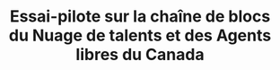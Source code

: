 ---
title: "Essai-pilote sur la chaîne de blocs du Nuage de talents et des Agents libres du Canada"
layout: post
lang: fr
lang-ref: 504-blockchain
section: 5
category: 
hero:
  image:
    src: 5.4-tx-heading.jpg
    alt: Photo d'un motif intricut découpé dans un panneau de bois blanc.
blocks:
  - type: title
    label: Le problème
  - Pour répondre aux besoins essentiels du travail, nous devons être en mesure de déplacer les talents rapidement. Pour ce faire, nos technologies et nos processus doivent être conçus pour être agiles, précis et rapides. Les gouvernements ont souvent recours à des processus de RH rigides qui demandent de multiples revérifications des données relatives au travail des employés comme les études, les compétences et la sécurité, en particulier lorsque les mêmes personnes postulent à des emplois similaires, mais qu’elles sont évaluées par des gestionnaires différents.
  - Cette rigidité et la duplication des efforts rendent la transformation en une approche de dotation numérique moderne axée sur les compétences beaucoup plus facile à dire qu’à faire.
  - type: subtitle
    label: L’autre problème
  - Les gouvernements optent souvent pour les technologies qui leur sont présentées au lieu de participer à leur conception et à leur optimisation pour le contexte gouvernemental. Cette expérience a été une occasion de s’investir très tôt dans une technologie émergente, de faire partie d’un écosystème international et de tester des théories avant de s’engager à plus grande échelle.
  - type: title
    label: Le problème s’est amplifié avec les agents libres du Canada
  - "<a href='https://wiki.gccollab.ca/Canada%27s_Free_Agents/FAQ' title='En savoir plus sur les agents libres du Canada.' target='_blank' rel='noreferrer'>Les agents libres du Canada</a> ne connaissent que trop bien le problème lié à la validation des compétences et à la duplication des systèmes. En fait, le problème est décuplé. Agents libres est un programme de mobilité des talents conçu pour déployer les talents dans un travail axé sur un projet au sein du gouvernement fédéral. Cependant, <a href='https://blog.usejournal.com/mythbusting-canadas-free-agents-94c8f1622f4e' title='En savoir plus sur les agents libres du Canada.' target='_blank' rel='noreferrer'>la fréquence des déplacements des agents libres crée un immense fardeau administratif généralisé</a>. Et, le plus important peut-être selon Abe Greenspoon, ancien gestionnaire de talents pour le programme des agents libres : « Nous n’avons pas trouvé les bons systèmes afin d’appuyer notre combinaison particulière d’autonomie, de mobilité et de gestion des talents. »" 
  - type: image-group
    graphics:
      - src: 5.4-en-blockcert-1.png
        alt: "Une maquette d’une interface blockcert affichée sur un téléphone mobile à l’aide d’une application de porte-monnaie numérique. Le blockcert contient des métadonnées utiles sur le propriétaire et la façon dont les renseignements d’identification ont été émis, ainsi qu’un grand bouton partage pour partager facilement les renseignements d’identification avec les institutions ou les applications."
      - src: 5.4-en-blockcert-2.png
        alt: "Un justificatif d’identité fixé dans une chaîne de blocs construit par un fournisseur tiers du secteur privé. Les renseignements d’identification ne sont disponibles qu’en anglais. Il contient de l’information sur l’identité et les compétences de l’agent libre qui ont été démontrées lorsqu’il était qualifié pour le programme des agents libres."
  - type: graphic
    size: 100
    src: 5.4-en-blockcert-3.png
    alt: "Une saisie d’écran du processus de vérification du blockcert, dans lequel une liste des étapes de vérification est décrite. Ils comprennent : la validation du format, la comparaison des codes de hachages, la vérification du statut et un résultat de vérification."
  - type: subtitle
    label: Le groupe de contrôle idéal
  - Étant donné que, de par sa conception, le programme des agents libres est mobile et que les personnes admissibles sont évaluées en fonction d’attributs communs alignés sur un cadre reconnu à l’échelle internationale, les agents libres constituaient le groupe de contrôle idéal pour un essai-pilote de l’utilisation de la chaîne de blocs pour la validation des compétences dans un contexte gouvernemental.
  - type: title
    label: L’expérience
  - "C’est ici qu’entre en scène <a href='https://www.blockcerts.org/' title='En savoir plus sur Blockcerts.' target='_blank' rel='noreferrer'>Blockcerts</a>, une norme ouverte mondiale pour la création, l’émission, la visualisation et la vérification de tout type de justificatif en utilisant n’importe quelle chaîne de blocs comme point d’ancrage de la confiance sécurisé. Blockcerts était l’un des très rares produits prêts à l’emploi permettant de tester des justificatifs vérifiables et des portefeuilles numériques. En 2018, dans le cadre d’une démonstration de faisabilité d’un an, le Nuage de talents et l’Unité de l’identité numérique du Secrétariat du Conseil du Trésor, en partenariat avec <a href='https://www.learningmachine.com/' title='En savoir plus sur Learning Machine.' target='_blank' rel='noreferrer'>Learning Machine</a>, un chef de file mondial de la technologie de la chaîne de blocs, ont délivré des justificatifs ancrés dans une chaîne de blocs Blockcerts pour les agents libres du Canada."
  - Les agents libres dotés de justificatifs Blockcerts ont maintenant à leur disposition un moyen indépendant et sécurisé de confirmer leur identité et leurs compétences de façon simple et respectueuse de leurs droits à la vie privée et à la propriété des données. <a href='https://learningmachine.newswire.com/news/learning-machine-and-gc-talent-cloud-issue-blockchain-credentials-to-20925927' title='Apprenez-en davantage sur le gouvernement du Canada et les blockchains.' target='_blank' rel='noreferrer'>Le gouvernement du Canada est l’un des premiers au monde à utiliser Blockcerts pour confirmer les compétences des employés.</a>
  - "<a href='https://blockcerts.talent.canada.ca/certificate/d9f858710610500db35a3bdd9e9870d4' title='Voir un exemple de Blockcert.' target='_blank' rel='noreferrer'>Voici un exemple réel d’un justificatif Blockcert délivré à un agent libre</a> : partagé sur Twitter (avec la permission de Brian Double)."
  - type: subtitle
    label: Limites de l’expérience
  - À dessein, les agents libres n’avaient pas besoin de prouver leur « statut d’agent libre » ou leurs compétences pour obtenir leur prochaine affectation, et les gestionnaires n’avaient pas besoin de vérifier le justificatif Blockcert des agents libres pour leur offrir une affectation. Même si la délivrance d’un justificatif Blockcert pour les cotes de sécurité apportait une valeur transactionnelle aux agents libres et aux gestionnaires, son utilisation n’était pas essentielle sur le plan transactionnel, réduisant du même coup la dépendance à l’égard de leur utilisation.
  - Plutôt que de tester l’ensemble de la dépendance, nous avons choisi de nous concentrer sur un cas d’utilisation simple pour la démonstration de compétences vérifiables, ce qui n’avait pas été fait auparavant. Bien que les technologies de la chaîne de blocs soient utilisées pour la création de registres fonciers et la gestion de la chaîne d’approvisionnement par exemple, l’utilisation de justificatifs Blockcerts pour certifier des « compétences générales » n’avait jamais été tentée auparavant. Ce faisant, nous avons été en mesure de démontrer la puissance de la vérification des justificatifs pour des utilisations à forte valeur comme les dossiers d’éducation, la cote de sécurité, les niveaux linguistiques et autres.
  - type: image
    src: 5.4-tx-rubiks.png
    alt: Une photo du Rubik's Cube dodécaédrique.
    route: section1
  - type: title
    label: Ça fonctionne maintenant, mais est-ce que ça fonctionnera à long terme?
  - L’utilisation des justificatifs Blockcerts et d’autres technologies de type chaîne de blocs est plus qu’un simple problème technique, c’est aussi un problème lié à l’adoption culturelle. Ces deux aspects sont importants et représentent une courbe d’apprentissage abrupte pour le gouvernement du Canada, particulièrement dans le domaine des RH.
  - Comme nous l’avons tous constaté, il ne suffit pas de simplement mettre à l’essai des technologies nouvelles et émergentes. À bien des égards, c’est la partie facile. La partie difficile consiste à encourager l’adoption sociale de nouveaux concepts. L’adoption culturelle et la gestion du changement sont des défis qui persistent dans la plupart des organisations, en particulier au sein des organisations de la fonction publique.
  - Le concept a été très bien accueilli. Les responsables de la sécurité et d’autres intervenants ont immédiatement vu le potentiel pour d’autres utilisations. Mais même parmi les agents libres, connus pour être des innovateurs et des précurseurs en ce qui concerne l’adoption de nouvelles technologies, les taux d’adoption ont été inférieurs aux taux espérés.
  - type: graphic
    size: 100
    src: 5.4-fr-data.png
    alt: "Un graphique représentant certaines statistiques générées par le projet pilote de blockcert. Il comprenait un total de 70 agents libres sur une année de données. 70 % des références de blockcert ont été acceptées, elles ont été vues 600 fois, et vérifiées 214 fois."
  - type: title
    label: Une bonne idée qui s’inscrit dans une solution globale à un problème complexe.
  - En juin 2019, <a href='https://www.chch.com/mcmaster-becomes-first-canadian-institution-to-offer-digital-degrees/' title='En savoir plus sur l'acceptation de Blockcerts par McMaster.' target='_blank' rel='noreferrer'>l’Université McMaster est devenue le premier établissement d’enseignement canadien à offrir des diplômes numériques par l’entremise de Blockcerts</a>. Ces justificatifs Blockcerts peuvent ensuite être utilisés comme attestation d’études pour poser sa candidature dans le Nuage de talents du GC.
  - type: graphic
    size: 100
    src: 5.4-fr-mcmaster.png
    alt: "Une saisie d’écran montrant un gazouillis du Nuage de talents Cloud à l’intention de l’Université McMaster, qui explique que les blockcerts émis par l’université peuvent être utilisés comme preuve de l’éducation sur l’application du Nuage de talents. Le gazouillis se trouve à côté d’une deuxième saisie d’écran qui montre exactement où dans l’interface du Nuage de talents l’utilisateur peut soumettre son blockcert."
  - Les justificatifs Blockcerts ne sont qu’une pièce du casse-tête dans un écosystème qui évolue rapidement. Même trois ans seulement après le lancement de l’essai-pilote, la collectivité internationale a fait d’énormes progrès. Mais ces avancées montrent que les technologies de la chaîne de blocs demeureront utiles dans certaines circonstances précises, et le besoin du GC pour une solution de validation des compétences est beaucoup plus large. 
  - type: pullquote
    content: "« Lorsque les gens postulent un nouvel emploi, ils doivent pouvoir démontrer leurs compétences d’une manière qui peut être validée, digne de confiance et utile pour les gestionnaires d’embauche. »"
  - Les justificatifs Blockcerts ne sont qu’une pièce du casse-tête dans un écosystème qui évolue rapidement. Même trois ans seulement après le lancement de l’essai-pilote, la collectivité internationale a fait d’énormes progrès. Mais ces avancées montrent que les technologies de la chaîne de blocs demeureront utiles dans certaines circonstances précises, et le besoin du GC pour une solution de validation des compétences est beaucoup plus large.
  - Nous pouvons donc conclure que, même si les diplômes universitaires délivrés sous forme de chaîne de blocs et autres attestations professionnelles de compétences ont leur place à un niveau supérieur dans l’avenir de l’écosystème d’embauche du GC, de nouvelles solutions devront être trouvées pour la validation à un niveau inférieur de compétences qui évoluent plus rapidement (comme la réussite de tests dans le cadre d’un processus d’évaluation) pour satisfaire à tous les besoins du GC en matière de validation des compétences.  
  - (Pour connaître nos idées sur une solution à ce problème, consultez le prochain article sur les Compétences vérifiables et transférables.)
  - type: title
    label: Adapter au numérique
  - Nous vivons dans un monde numérique. Il s’agit de notre nouvelle réalité, qu’on le veuille ou non, et l’évolution est rapide. Et comme les technologies qui nous entourent évoluent, nous devons aussi évoluer. Il ne s’agit pas seulement de faire passer les processus analogiques au numérique, mais de tout repenser les processus pour les adapter au numérique. Nous nous aventurons sur un terrain inconnu parsemé de nombreuses embûches. Mais nous avons fait un pas de plus vers un écosystème de talents dynamique alimenté par des justificatifs transférables.
  - Ce n’est pas seulement une question de compétences. Les justificatifs comme les cotes de sécurité, les attestations pour les organismes de réglementation et les niveaux de langue ne sont que quelques-unes des utilisations possibles pour les dossiers vérifiables.
  - Les compétences transférables constituent une manière très différente de concevoir la collecte, la découverte et l’utilisation des données relatives aux compétences. La technologie porte sur des concepts tels que la confiance, la propriété des données, les portefeuilles numériques et l’interopérabilité entre les systèmes. Le projet Blockcerts nous a donné l’occasion de parler de ces concepts et de montrer les possibilités actuelles, quelle que soit la technologie sous-jacente. 
---